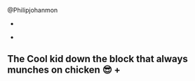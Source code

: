 @Philipjohanmon

-
+
The Cool kid down the block that always munches on chicken 😎
+
-

<!---
Philipjohanmon/Philipjohanmon is a ✨ special ✨ repository because its `README.md` (this file) appears on your GitHub profile.
You can click the Preview link to take a look at your changes.
--->
